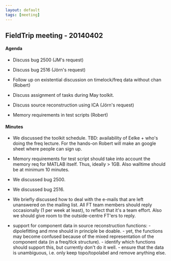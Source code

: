 ```yaml
---
layout: default
tags: [meeting]
---
```


## FieldTrip meeting - 20140402

#### Agenda

*  Discuss bug 2500 (JM's request)

*  Discuss bug 2516 (Jörn's request)

*  Follow up on existential discussion on timelock/freq data without chan (Robert)  

*  Discuss assignment of tasks during May toolkit.

*  Discuss source reconstruction using ICA (Jörn's request)

*  Memory requirements in test scripts (Robert) 

#### Minutes

*  We discussed the toolkit schedule. TBD: availability of Eelke + who's doing the freq lecture. For the hands-on Robert will make an google sheet where people can sign up.

*  Memory requirements for test script should take into account the memory req for MATLAB itself. Thus, ideally > 1GB. Also walltime should be at minimum 10 minutes.

*  We discussed bug 2500.

*  We discussed bug 2516.

*  We briefly discussed how to deal with the e-mails that are left unanswered on the mailing list. All FT team members should reply occasionally (1 per week at least), to reflect that it's a team effort. Also we should give room to the outside-centre FT'ers to reply.

*  support for component data in source reconstruction functions: 
        - dipolefitting and mne should in principle be doable.
        - yet, the functions may become confused because of the mixed representation of the component data (in a freq/tlck structure).
        - identify which functions should support this, but currently don't do it well.
        - ensure that the data is unambiguous, i.e. only keep topo/topolabel and remove anything else.

